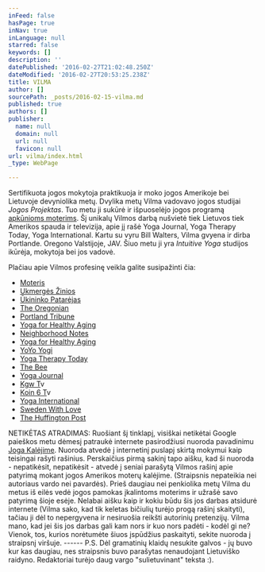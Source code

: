 ```yaml
---
inFeed: false
hasPage: true
inNav: true
inLanguage: null
starred: false
keywords: []
description: ''
datePublished: '2016-02-27T21:02:48.250Z'
dateModified: '2016-02-27T20:53:25.238Z'
title: VILMA
author: []
sourcePath: _posts/2016-02-15-vilma.md
published: true
authors: []
publisher:
  name: null
  domain: null
  url: null
  favicon: null
url: vilma/index.html
_type: WebPage

---
```

Sertifikuota jogos mokytoja praktikuoja ir moko jogos Amerikoje bei Lietuvoje devyniolika metų. Dvylika metų Vilma vadovavo jogos studijai _Jogos Projektas_. Tuo metu ji sukūrė ir išpuoselėjo jogos programą [apkūnioms moterims][0]. Šį unikalų Vilmos darbą nušvietė tiek Lietuvos tiek Amerikos spauda ir televizija, apie jį rašė Yoga Journal, Yoga Therapy Today, Yoga International. Kartu su vyru Bill Walters, Vilma gvyena ir dirba Portlande. Oregono Valstijoje, JAV. Šiuo metu ji yra _Intuitive Yoga_ studijos ikūrėja, mokytoja bei jos vadovė.

Plačiau apie Vilmos profesinę veikla galite susipažinti čia:

* [Moteris][1]
* [Ukmergės Žinios][2]
* [Ūkininko Patarėjas][3]
* [The Oregonian][4]
* [Portland Tribune][5]
* [Yoga for Healthy Aging][6]
* [Neighborhood Notes][7]
* [Yoga for Healthy Aging][8]
* [YoYo Yogi][9]
* [Yoga Therapy Today][0]
* [The Bee][10]
* [Yoga Journal][11]
* [Kgw T][12]v
* [Koin 6 T][12]v
* [Yoga International][13]
* [Sweden With Love][14]
* [The Huffington Post][15]

NETIKĖTAS ATRADIMAS: Ruošiant šį tinklapį, visiškai netikėtai Google paieškos metu dėmesį patraukė internete pasirodžiusi nuoroda pavadinimu [Joga Kalėjime][16]. Nuoroda atvedė į internetinį puslapį skirtą mokymui kaip teisingai rašyti rašinius. Perskaičius pirmą sakinį tapo aišku, kad ši nuoroda - nepatikėsit, nepatikėsit - atvedė į seniai parašytą Vilmos rašinį apie patyrimą mokant jogos Amerikos moterų kalėjime. (Straipsnis nepateikia nei autoriaus vardo nei pavardės). Prieš daugiau nei penkiolika metų Vilma du metus iš eilės vedė jogos pamokas įkalintoms moterims ir užrašė savo patyrimą šioje esėje. Nelabai aišku kaip ir kokiu būdu šis jos darbas atsidurė internete (Vilma sako, kad tik keletas bičiulių turėjo progą rašinį skaityti), tačiau ji dėl to nepergyvena ir nesiruošia reikšti autorinių pretenzijų. Vilma mano, kad jei šis jos darbas gali kam nors ir kuo nors padėti - kodėl gi ne? Vienok, tos, kurios norėtumėte šiuos įspūdžius paskaityti, sekite nuoroda į straipsnį viršuje. ------ P.S. Dėl gramatinių klaidų nesukite galvos - jų buvo kur kas daugiau, nes straipsnis buvo parašytas nenaudojant Lietuviško raidyno. Redaktoriai turėjo daug vargo "sulietuvinant" teksta :).

[0]: http://yogaforthelargerwoman.com/
[1]: http://www.moteris.lt/sveikata/apkunumas-ne-kliutis-daryti-joga-ir-gerai-jaustis.d?id=59911607
[2]: http://www.ukzinios.lt/component/content/article?scaron;keitė-į-kadrėnus=&id=5255:atostogų-kelionę-po-europą-i
[3]: http://ukininkopatarejas.lt/vilma-zaleskaite-walters-kiekvienas-gali-buti-pats-sau-mokytojas/
[4]: http://www.oregonlive.com/portland/index.ssf/2011/04/a_sellwood_class_puts_the_heal.html
[5]: http://yogaforthelargerwoman.com/site/wp-content/uploads/2012/07/yaga-article-portland-tribune.pdf
[6]: http://yogaforhealthyaging.blogspot.com/2011/11/larger-women-and-yoga-getting-creative.html
[7]: http://www.neighborhoodnotes.com/news/2010/12/yoga_for_every_body_and_every_ageportland_specialty_classes_cater_to_many_needs/
[8]: http://yogaforhealthyaging.blogspot.dk/2012/11/yoga-for-every-body-interview-with.html
[9]: http://www.yoyoyogiblog.com/tag/yoga-for-the-larger-woman/
[10]: http://yogaforthelargerwoman.com/site/wp-content/uploads/2012/07/yoga-article-may-2012-bee-website.pdf
[11]: http://www.yogajournal.com/article/balance/beautiful-discovery/
[12]: https://www.youtube.com/watch?v=3ICrIRyDUyU
[13]: http://yogaforthelargerwoman.com/site/wp-content/uploads/2012/07/sp12-Feat-Friends-wBody.pdf
[14]: http://www.swedenwithlove.com/2014/02/beautiful-revelation/
[15]: http://www.huffingtonpost.com/rob-schware/yoga-how-we-serve-the-lar_b_4010849.html
[16]: http://gid.lt/lietuviu-kalba/joga-kalejime